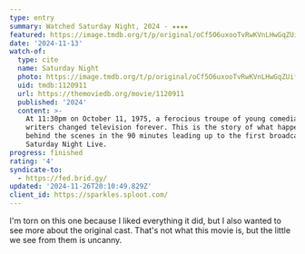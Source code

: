 ```yaml
---
type: entry
summary: Watched Saturday Night, 2024 - ★★★★
featured: https://image.tmdb.org/t/p/original/oCf5O6uxooTvRwKVnLHwGqZUifq.jpg
date: '2024-11-13'
watch-of:
  type: cite
  name: Saturday Night
  photo: https://image.tmdb.org/t/p/original/oCf5O6uxooTvRwKVnLHwGqZUifq.jpg
  uid: tmdb:1120911
  url: https://themoviedb.org/movie/1120911
  published: '2024'
  content: >-
    At 11:30pm on October 11, 1975, a ferocious troupe of young comedians and
    writers changed television forever. This is the story of what happened
    behind the scenes in the 90 minutes leading up to the first broadcast of
    Saturday Night Live.
progress: finished
rating: '4'
syndicate-to:
  - https://fed.brid.gy/
updated: '2024-11-26T20:10:49.829Z'
client_id: https://sparkles.sploot.com/
---
```

I'm torn on this one because I liked everything it did, but I also wanted to see more about the original cast. That's not what this movie is, but the little we see from them is uncanny.

